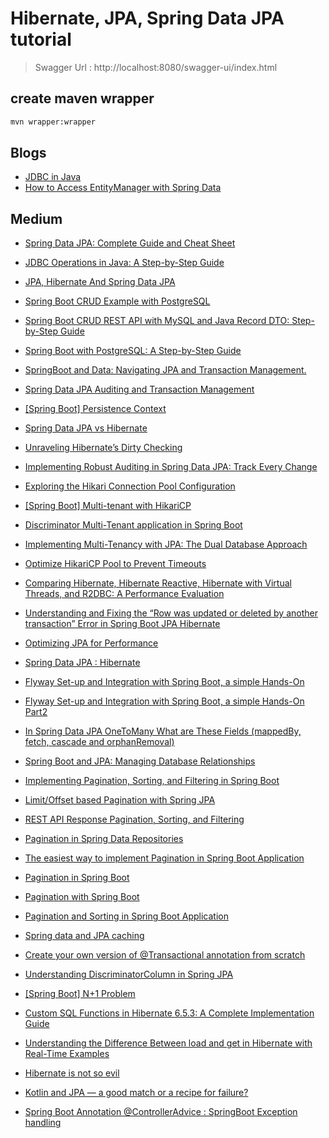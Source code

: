 # Hibernate, JPA, Spring Data JPA tutorial

> Swagger Url : http://localhost:8080/swagger-ui/index.html

## create maven wrapper

```bash
mvn wrapper:wrapper 
```

## Blogs

- [JDBC in Java](https://www.tpointtech.com/jdbc-tutorial)
- [How to Access EntityManager with Spring Data](https://www.baeldung.com/spring-data-entitymanager)

## Medium

- [Spring Data JPA: Complete Guide and Cheat Sheet](https://medium.com/javarevisited/spring-data-jpa-complete-guide-and-cheat-sheet-c8138577b71a)

- [JDBC Operations in Java: A Step-by-Step Guide](https://medium.com/@prashantmanandhar2002/jdbc-operations-in-java-a-step-by-step-guide-4155d1cd3a9f)
- [JPA, Hibernate And Spring Data JPA](https://medium.com/@burakkocakeu/jpa-hibernate-and-spring-data-jpa-efa71feb82ac)

- [Spring Boot CRUD Example with PostgreSQL](https://rameshfadatare.medium.com/spring-boot-crud-example-with-postgresql-926c87f0129a)
- [Spring Boot CRUD REST API with MySQL and Java Record DTO: Step-by-Step Guide](https://rameshfadatare.medium.com/spring-boot-crud-rest-api-with-mysql-and-java-record-dto-step-by-step-guide-4096b9bd5cfe)
- [Spring Boot with PostgreSQL: A Step-by-Step Guide](https://talesofdancingcurls.medium.com/spring-boot-with-postgresql-a-step-by-step-guide-c451848f0184)
- [SpringBoot and Data: Navigating JPA and Transaction Management.](https://medium.com/@tanya.maslova/springboot-and-data-navigating-jpa-and-transaction-management-7f25aa0a1166)
- [Spring Data JPA Auditing and Transaction Management](https://medium.com/@lavishj77/spring-data-jpa-auditing-and-transaction-management-b9e3246c2968)
- [[Spring Boot] Persistence Context](https://medium.com/@myggona/spring-boot-persistence-context-b112bc7382df)
- [Spring Data JPA vs Hibernate](https://medium.com/@burakkocakeu/spring-data-jpa-vs-hibernate-1dde8f2a1113)
- [Unraveling Hibernate’s Dirty Checking](https://savannahar68.medium.com/unraveling-hibernates-dirty-checking-07dbcb2a7fba)
- [Implementing Robust Auditing in Spring Data JPA: Track Every Change](https://medium.com/hacking-hunter/implementing-robust-auditing-in-spring-data-jpa-track-every-change-1f431781ab9c)

- [Exploring the Hikari Connection Pool Configuration](https://medium.com/@nikita.ojamae_67727/exploring-the-hikari-connection-pool-configuration-aec0eb64d26b)
- [[Spring Boot] Multi-tenant with HikariCP](https://medium.com/@myggona/spring-boot-multi-tenant-with-hikaricp-c1c5072cbe0e)
- [Discriminator Multi-Tenant application in Spring Boot](https://medium.com/@priyan.prabhu/multi-tenancy-in-spring-boot-6db609817665)
- [Implementing Multi-Tenancy with JPA: The Dual Database Approach](https://medium.com/dev-genius/implementing-multi-tenancy-with-jpa-the-dual-database-2c87d3679e03)
- [Optimize HikariCP Pool to Prevent Timeouts](https://medium.com/@anasanjaria/optimize-hikaricp-pool-to-prevent-timeouts-4bdc1120a273)
- [Comparing Hibernate, Hibernate Reactive, Hibernate with Virtual Threads, and R2DBC: A Performance Evaluation](https://medium.com/valensas/comparing-hibernate-hibernate-reactive-hibernate-with-virtual-threads-and-r2dbc-a-performance-fa98c28df675)
- [Understanding and Fixing the “Row was updated or deleted by another transaction” Error in Spring Boot JPA Hibernate](https://medium.com/@sicamaluks2014/understanding-and-fixing-the-row-was-updated-or-deleted-by-another-transaction-error-in-spring-e31309549fe2)
- [Optimizing JPA for Performance](https://medium.com/@youngjun_kim/optimizing-jpa-for-performance-2dc5c76d8b3f)
- [Spring Data JPA : Hibernate](https://medium.com/@nivaskodavaty8/spring-data-jpa-hibernate-a75e04c225da)


- [Flyway Set-up and Integration with Spring Boot, a simple Hands-On](https://medium.com/@sumanthshastry/flyway-set-up-and-integration-with-spring-boot-a-simple-hands-on-d2844f18cdea)
- [Flyway Set-up and Integration with Spring Boot, a simple Hands-On Part2](https://medium.com/@sumanthshastry/flyway-set-up-and-integration-with-spring-boot-a-simple-hands-on-part2-e30e5de64d40)


- [In Spring Data JPA OneToMany What are These Fields (mappedBy, fetch, cascade and orphanRemoval)](https://medium.com/@burakkocakeu/in-spring-data-jpa-onetomany-what-are-these-fields-mappedby-fetch-cascade-and-orphanremoval-2655f4027c4f)
- [Spring Boot and JPA: Managing Database Relationships](https://medium.com/@MohamedManbar/spring-boot-and-jpa-managing-database-relationships-b09ea616f5aa)


- [Implementing Pagination, Sorting, and Filtering in Spring Boot](https://medium.com/@atharvaja.10/implementing-pagination-sorting-and-filtering-in-spring-boot-42615dbd74a7)
- [Limit/Offset based Pagination with Spring JPA](https://medium.com/@adarsh2801/limit-offset-based-pagination-with-spring-jpa-76982abbadc1)
- [REST API Response Pagination, Sorting, and Filtering](https://rameshfadatare.medium.com/rest-api-response-pagination-sorting-and-filtering-bc3a3cc02d34)
- [Pagination in Spring Data Repositories](https://medium.com/@swapnildalimbkar01/pagination-in-spring-data-repositories-23da6d3a22ad)
- [The easiest way to implement Pagination in Spring Boot Application](https://elhjuojye.medium.com/the-easiest-way-to-implement-pagination-in-spring-boot-application-6d65fe6008bf)
- [Pagination in Spring Boot](https://medium.com/@barisalgun/spring-boot-pagination-524083e699fc)
- [Pagination with Spring Boot](https://medium.com/@dulanjayasandaruwan1998/pagination-with-spring-boot-566448c12c95)
- [Pagination and Sorting in Spring Boot Application](https://medium.com/@gaddamnaveen192/pagination-and-sorting-in-spring-boot-application-a57dce4658ea)

- [Spring data and JPA caching](https://medium.com/@qingedaig/spring-data-and-jpa-caching-74d149513be1)

- [Create your own version of @Transactional annotation from scratch](https://medium.com/@dilip.thakkar./create-your-own-version-of-transactional-annotation-from-scratch-ae9aaa5edba7)
- [Understanding DiscriminatorColumn in Spring JPA](https://medium.com/@erayaraz10/understanding-discriminatorcolumn-in-spring-jpa-ae61bbc6ca68)
- [[Spring Boot] N+1 Problem](https://medium.com/@myggona/spring-boot-n-1-problem-552095bb43d7)
- [Custom SQL Functions in Hibernate 6.5.3: A Complete Implementation Guide](https://medium.com/@bidsalvaterra51/custom-sql-functions-in-hibernate-6-5-3-a-complete-implementation-guide-f416f88dc274)
- [Understanding the Difference Between load and get in Hibernate with Real-Time Examples](https://medium.com/@gaddamnaveen192/understanding-the-difference-between-load-and-get-in-hibernate-with-real-time-examples-2e5f6d3500d4)


- [Hibernate is not so evil](https://medium.com/better-programming/hibernate-is-not-so-evil-84ca72b959c3)
- [Kotlin and JPA — a good match or a recipe for failure?](https://blog.kotlin-academy.com/kotlin-and-jpa-a-good-match-or-a-recipe-for-failure-e52718d93b4f)


- [Spring Boot Annotation @ControllerAdvice : SpringBoot Exception handling](https://medium.com/javarevisited/spring-boot-annotation-controlleradvice-global-exception-handler-a7d138c8d726)